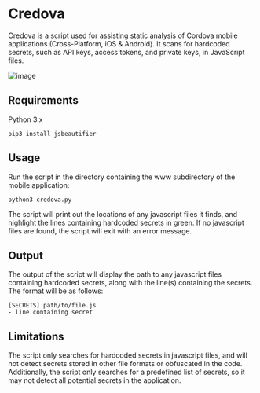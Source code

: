 # Credova
Credova is a script used for assisting static analysis of Cordova mobile applications (Cross-Platform, iOS & Android). It scans for hardcoded secrets, such as API keys, access tokens, and private keys, in JavaScript files.

![image](https://user-images.githubusercontent.com/49821326/216807568-5df4c320-2432-4c36-9c4e-ae9878d86fd5.png)

## Requirements
Python 3.x

`pip3 install jsbeautifier`

## Usage
Run the script in the directory containing the www subdirectory of the mobile application:

`python3 credova.py`

The script will print out the locations of any javascript files it finds, and highlight the lines containing hardcoded secrets in green. If no javascript files are found, the script will exit with an error message.

## Output
The output of the script will display the path to any javascript files containing hardcoded secrets, along with the line(s) containing the secrets. The format will be as follows:

```
[SECRETS] path/to/file.js
- line containing secret
```

## Limitations
The script only searches for hardcoded secrets in javascript files, and will not detect secrets stored in other file formats or obfuscated in the code. Additionally, the script only searches for a predefined list of secrets, so it may not detect all potential secrets in the application.
